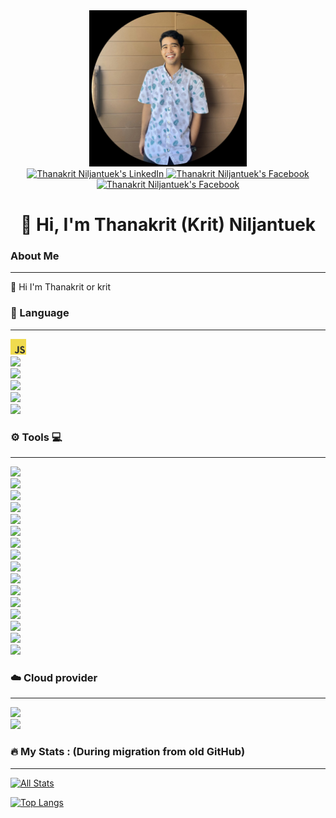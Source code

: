 <div id="header" align="center">
<img height="250" src="/E513D7DD-D8B5-47E3-BEB6-FF6A4AE565D0.png">
<div id="badges">
  <a href="https://www.linkedin.com/in/thanakrit-krit/">
    <img src="https://img.shields.io/badge/LinkedIn-blue?style=for-the-badge&logo=linkedin&logoColor=white" alt="Thanakrit Niljantuek's LinkedIn"/>
  </a>
  <a href="https://github.com/thanakrit1997/">
    <img src="https://img.shields.io/badge/GitHub-black?style=for-the-badge&logo=github&logoColor=white" alt="Thanakrit Niljantuek's Facebook"/>
  </a>
  <a href="https://www.facebook.com/thanakirt.neljantuk/">
    <img src="https://img.shields.io/badge/Facebook-darkblue?style=for-the-badge&logo=facebook&logoColor=white" alt="Thanakrit Niljantuek's Facebook"/>
  </a>
  
# :wave: Hi, I'm Thanakrit (Krit) Niljantuek
</div>
</div>

### About Me
---
👋 Hi I'm Thanakrit or krit

### :memo: Language
---
<code><img height="25" src="https://raw.githubusercontent.com/github/explore/80688e429a7d4ef2fca1e82350fe8e3517d3494d/topics/javascript/javascript.png"> <img height="25" src="https://cdn.jsdelivr.net/gh/devicons/devicon/icons/nodejs/nodejs-original.svg"> <img height="25" src="https://i.pinimg.com/originals/ca/1f/74/ca1f746d6f232f87fca4e4d94ef6f3ab.png"> <img height="25" src="https://github.com/jalbertsr/logo-badge-images/blob/master/img/rsz_python.png?raw=true"> <img height="25" src="https://cdn.jsdelivr.net/gh/devicons/devicon/icons/rust/rust-plain.svg"> <img height="25" src="https://cdn.jsdelivr.net/gh/devicons/devicon/icons/bash/bash-original.svg"/> </code>

### :gear: Tools :computer:
---
<code><img height="25" src="https://cdn.jsdelivr.net/gh/devicons/devicon/icons/mongodb/mongodb-original.svg"/> <img height="25" src="https://cdn.iconscout.com/icon/free/png-256/elasticsearch-226094.png"/> <img height="25" src="https://cdn.jsdelivr.net/gh/devicons/devicon/icons/docker/docker-original.svg"/> <img height="25" src="https://cdn.jsdelivr.net/gh/devicons/devicon/icons/kubernetes/kubernetes-plain.svg"/> <img height="25" src="https://cdn.jsdelivr.net/gh/devicons/devicon/icons/terraform/terraform-original.svg"/> <img height="25" src="https://cdn.jsdelivr.net/gh/devicons/devicon/icons/ansible/ansible-original.svg"/> <img height="25" src="https://cdn.jsdelivr.net/gh/devicons/devicon/icons/linux/linux-original.svg"/> <img height="25" src="https://encrypted-tbn0.gstatic.com/images?q=tbn:ANd9GcSUsGI9csCfC118xqkS0Vj5AQkU0FvoXM0vCC4L444&s"/> <img height="25" src="https://cdn.jsdelivr.net/gh/devicons/devicon/icons/git/git-original.svg"/> <img height="25" src="https://cdn.jsdelivr.net/gh/devicons/devicon/icons/jenkins/jenkins-original.svg"/> <img height="25" src="https://cdn.jsdelivr.net/gh/devicons/devicon/icons/apachekafka/apachekafka-original.svg" /> <img height="25" src="https://cncf-branding.netlify.app/img/projects/argo/stacked/color/argo-stacked-color.png" /> <img height="25" src="https://miro.medium.com/max/700/1*qCXA0Ex9wlEMl8igYsOkhw.png"/> <img height="25" src="https://cdn.jsdelivr.net/gh/devicons/devicon/icons/grafana/grafana-original.svg"/> <img height="25" src="https://cdn.jsdelivr.net/gh/devicons/devicon/icons/prometheus/prometheus-original.svg"/> <img height="25" src="https://i0.wp.com/konghq.com/wp-content/uploads/2017/11/kong-community-team_512x512.png?ssl=1">
 </code>

### :cloud: Cloud provider 
---
<code><img height="25" src="https://cdn.jsdelivr.net/gh/devicons/devicon/icons/amazonwebservices/amazonwebservices-original.svg" /> <img height="25" src="https://cdn.jsdelivr.net/gh/devicons/devicon/icons/googlecloud/googlecloud-original.svg" /> </code>

### :fire: My Stats : (During migration from old GitHub)
---

[![All Stats](https://github-readme-stats.vercel.app/api?username=thanakrit1997&show_icons=true&theme=react)](https://github.com/thanakrit1997)

[![Top Langs](https://github-readme-stats.vercel.app/api/top-langs/?username=thanakrit1997&layout=compact&theme=react)](https://github.com/thanakrit1997)
<!---
thanakrit1997/thanakrit1997  is a ✨ special ✨ repository because its `README.md` (this file) appears on your GitHub profile.
You can click the Preview link to take a look at your changes.
--->
